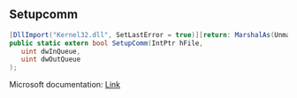 ## Setupcomm

```csharp
[DllImport("Kernel32.dll", SetLastError = true)][return: MarshalAs(UnmanagedType.Bool)]
public static extern bool SetupComm(IntPtr hFile,
   uint dwInQueue,
   uint dwOutQueue
);
```

Microsoft documentation: [Link](https://docs.microsoft.com/en-us/windows/win32/api/winbase/nf-winbase-setupcomm)
